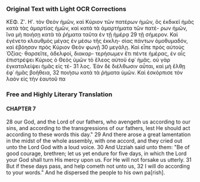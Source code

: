 ### Original Text with Light OCR Corrections

ΚΕΦ. Ζʹ. Ηʹ.
τὸν Θεὸν ἡμῶν, καὶ Κύριον τῶν πατέρων ἡμῶν, ὃς ἐκδικεῖ ἡμᾶς
κατὰ τὰς ἁμαρτίας ἡμῶν, καὶ κατὰ τὰ ἁμαρτήματα τῶν πατέ-
ρων ἡμῶν, ἵνα μὴ ποιήσῃ κατὰ τὰ ῥήματα ταῦτα ἐν τῇ ἡμέρᾳ
29 τῇ σήμερον. Καὶ ἐγένετο κλαυθμὸς μέγας ἐν μέσω τῆς ἐκκλη-
σίας πάντων ὁμοθυμαδόν, καὶ ἐβόησαν πρὸς Κύριον Θεὸν φωνῇ
30 μεγάλῃ. Καὶ εἶπε πρὸς αὐτοὺς Ὀζίας· θαρσεῖτε, ἀδελφοί, διακαρ-
τερήσωμεν ἔτι πέντε ἡμέρας, ἐν αἷς ἐπιστρέψει Κύριος ὁ Θεὸς
ὑμῶν τὸ ἔλεος αὐτοῦ ἐφ᾽ ἡμᾶς. οὐ γὰρ ἐγκαταλείψει ἡμᾶς εἰς τέ-
31 λος. Ἐὰν δὲ διέλθωσιν αὗται, καὶ μὴ ἔλθῃ ἐφ᾽ ἡμᾶς βοήθεια,
32 ποιήσω κατὰ τὰ ῥήματα ὑμῶν. Καὶ ἐσκόρπισε τὸν λαὸν εἰς τὴν
ἑαυτοῦ πα

### Free and Highly Literary Translation

#### CHAPTER 7

28 our God, and the Lord of our fathers, who avengeth us according to our sins, and according to the transgressions of our fathers, lest He should act according to these words this day."
29 And there arose a great lamentation in the midst of the whole assembly, with one accord, and they cried out unto the Lord God with a loud voice.
30 And Uzziah said unto them: "Be of good courage, brethren; let us yet endure for five days, in which the Lord your God shall turn His mercy upon us. For He will not forsake us utterly.
31 But if these days pass, and help cometh not unto us,
32 I will do according to your words." And he dispersed the people to his own pa[rish].